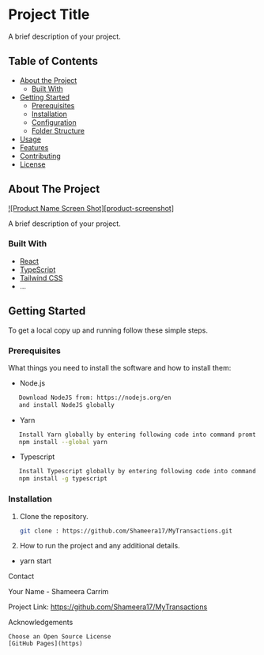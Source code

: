 # Project Title

A brief description of your project.

## Table of Contents

- [About the Project](#about-the-project)
  - [Built With](#built-with)
- [Getting Started](#getting-started)
  - [Prerequisites](#prerequisites)
  - [Installation](#installation)
  - [Configuration](#configuration)
  - [Folder Structure](#folder-structure)
- [Usage](#usage)
- [Features](#features)
- [Contributing](#contributing)
- [License](#license)

<!-- ABOUT THE PROJECT -->

## About The Project

[![Product Name Screen Shot][product-screenshot]](https://example.com)

A brief description of your project.

### Built With

- [React](https://reactjs.org/)
- [TypeScript](https://www.typescriptlang.org/)
- [Tailwind CSS](https://tailwindcss.com/)
- ...

<!-- GETTING STARTED -->

## Getting Started

To get a local copy up and running follow these simple steps.

### Prerequisites

What things you need to install the software and how to install them:

- Node.js 
```bash
   Download NodeJS from: https://nodejs.org/en 
   and install NodeJS globally
   ```
- Yarn 
```bash
   Install Yarn globally by entering following code into command promt
   npm install --global yarn
   ```
- Typescript
```bash
   Install Typescript globally by entering following code into command promt
   npm install -g typescript
   ```

### Installation

1. Clone the repository.

   ```bash
   git clone : https://github.com/Shameera17/MyTransactions.git
   ```

   <!-- USAGE EXAMPLES -->

2. How to run the project and any additional details.

- yarn start

Contact

Your Name - Shameera Carrim

Project Link: https://github.com/Shameera17/MyTransactions

<!-- ACKNOWLEDGEMENTS -->

Acknowledgements

    Choose an Open Source License
    [GitHub Pages](https)
